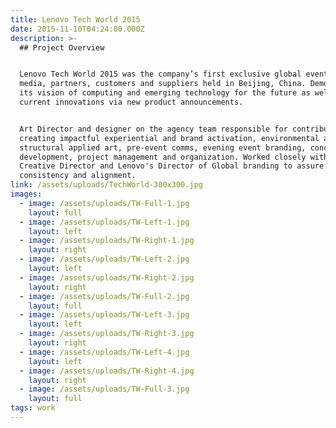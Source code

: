 ```yaml
---
title: Lenovo Tech World 2015
date: 2015-11-10T04:24:00.000Z
description: >-
  ## Project Overview


  Lenovo Tech World 2015 was the company’s first exclusive global event for
  media, partners, customers and suppliers held in Beijing, China. Demonstrating
  its vision of computing and emerging technology for the future as well as
  current innovations via new product announcements.


  Art Director and designer on the agency team responsible for contributing and
  creating impactful experiential and brand activation, environmental and
  structural applied art, pre-event comms, evening event branding, concept/theme
  development, project management and organization. Worked closely with agency
  Creative Director and Lenovo's Director of Global branding to assure brand
  consistency and alignment.
link: /assets/uploads/TechWorld-300x300.jpg
images:
  - image: /assets/uploads/TW-Full-1.jpg
    layout: full
  - image: /assets/uploads/TW-Left-1.jpg
    layout: left
  - image: /assets/uploads/TW-Right-1.jpg
    layout: right
  - image: /assets/uploads/TW-Left-2.jpg
    layout: left
  - image: /assets/uploads/TW-Right-2.jpg
    layout: right
  - image: /assets/uploads/TW-Full-2.jpg
    layout: full
  - image: /assets/uploads/TW-Left-3.jpg
    layout: left
  - image: /assets/uploads/TW-Right-3.jpg
    layout: right
  - image: /assets/uploads/TW-Left-4.jpg
    layout: left
  - image: /assets/uploads/TW-Right-4.jpg
    layout: right
  - image: /assets/uploads/TW-Full-3.jpg
    layout: full
tags: work
---
```

